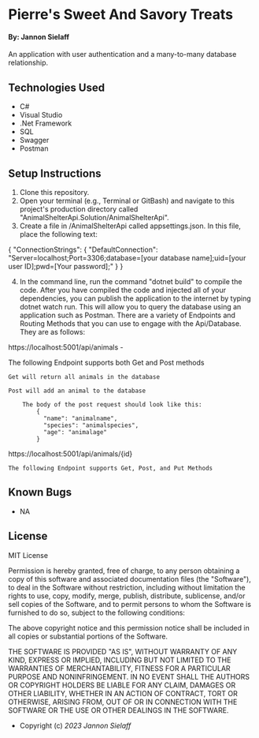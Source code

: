# Pierre's Sweet And Savory Treats

#### By: Jannon Sielaff

An application with user authentication and a many-to-many database relationship.

## Technologies Used

* C#
* Visual Studio
* .Net Framework
* SQL
* Swagger
* Postman

## Setup Instructions

1. Clone this repository.
2. Open your terminal (e.g., Terminal or GitBash) and navigate to this project's production directory called "AnimalShelterApi.Solution/AnimalShelterApi".
3. Create a file in /AnimalShelterApi called appsettings.json.  In this file, place the following text:

{
  "ConnectionStrings": {
    "DefaultConnection": "Server=localhost;Port=3306;database=[your database name];uid=[your user ID];pwd=[Your password];"
  }
}

4. In the command line, run the command "dotnet build" to compile the code. After you have compiled the code and injected all of your dependencies, you can publish the application to the internet by typing dotnet watch run.  This will allow you to query the database using an application such as Postman. There are a variety of Endpoints and Routing Methods that you can use to engage with the Api/Database.  They are as follows:

https://localhost:5001/api/animals - 

  The following Endpoint supports both Get and Post methods
    
    Get will return all animals in the database
    
    Post will add an animal to the database
      
        The body of the post request should look like this: 
            {
              "name": "animalname",
              "species": "animalspecies",
              "age": "animalage"
            }

  https://localhost:5001/api/animals/{id}

    The following Endpoint supports Get, Post, and Put Methods



## Known Bugs

* NA

## License

MIT License

Permission is hereby granted, free of charge, to any person obtaining a copy of this software and associated documentation files (the "Software"), to deal in the Software without restriction, including without limitation the rights to use, copy, modify, merge, publish, distribute, sublicense, and/or sell copies of the Software, and to permit persons to whom the Software is furnished to do so, subject to the following conditions:

The above copyright notice and this permission notice shall be included in all copies or substantial portions of the Software.

THE SOFTWARE IS PROVIDED "AS IS", WITHOUT WARRANTY OF ANY KIND, EXPRESS OR IMPLIED, INCLUDING BUT NOT LIMITED TO THE WARRANTIES OF MERCHANTABILITY, FITNESS FOR A PARTICULAR PURPOSE AND NONINFRINGEMENT. IN NO EVENT SHALL THE AUTHORS OR COPYRIGHT HOLDERS BE LIABLE FOR ANY CLAIM, DAMAGES OR OTHER LIABILITY, WHETHER IN AN ACTION OF CONTRACT, TORT OR OTHERWISE, ARISING FROM, OUT OF OR IN CONNECTION WITH THE SOFTWARE OR THE USE OR OTHER DEALINGS IN THE SOFTWARE.

* Copyright (c) _2023_ _Jannon Sielaff_
